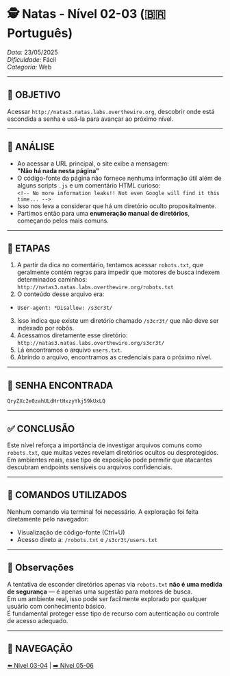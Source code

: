 # 🕵️ Natas - Nível 02-03 (🇧🇷 Português)  
*Data:* 23/05/2025  
*Dificuldade:* Fácil  
*Categoria:* Web

---

## 🎯 OBJETIVO

Acessar `http://natas3.natas.labs.overthewire.org`, descobrir onde está escondida a senha e usá-la para avançar ao próximo nível.

---

## 🔎 ANÁLISE

- Ao acessar a URL principal, o site exibe a mensagem:  
  **"Não há nada nesta página"**
- O código-fonte da página não fornece nenhuma informação útil além de alguns scripts `.js` e um comentário HTML curioso:  
  `<!-- No more information leaks!! Not even Google will find it this time... -->`
- Isso nos leva a considerar que há um diretório oculto propositalmente.
- Partimos então para uma **enumeração manual de diretórios**, começando pelos mais comuns.

---

## 🧱 ETAPAS

1. A partir da dica no comentário, tentamos acessar `robots.txt`, que geralmente contém regras para impedir que motores de busca indexem determinados caminhos:
   `http://natas3.natas.labs.overthewire.org/robots.txt`
2. O conteúdo desse arquivo era:
  - `User-agent: *Disallow: /s3cr3t/`
3. Isso indica que existe um diretório chamado `/s3cr3t/` que não deve ser indexado por robôs.
4. Acessamos diretamente esse diretório:  
`http://natas3.natas.labs.overthewire.org/s3cr3t/`
5. Lá encontramos o arquivo `users.txt`.
6. Abrindo o arquivo, encontramos as credenciais para o próximo nível.

---

## 🔑 SENHA ENCONTRADA

```
QryZXc2e0zahULdHrtHxzyYkj59kUxLQ
```

---

## ✅ CONCLUSÃO

Este nível reforça a importância de investigar arquivos comuns como `robots.txt`, que muitas vezes revelam diretórios ocultos ou desprotegidos.  
Em ambientes reais, esse tipo de exposição pode permitir que atacantes descubram endpoints sensíveis ou arquivos confidenciais.

---

## 🧪 COMANDOS UTILIZADOS

Nenhum comando via terminal foi necessário. A exploração foi feita diretamente pelo navegador:

- Visualização de código-fonte (Ctrl+U)  
- Acesso direto a: `/robots.txt` e `/s3cr3t/users.txt`

---

## 🧠 Observações

A tentativa de esconder diretórios apenas via `robots.txt` **não é uma medida de segurança** — é apenas uma sugestão para motores de busca.  
Em um ambiente real, isso pode ser facilmente explorado por qualquer usuário com conhecimento básico.  
É fundamental proteger esse tipo de recurso com autenticação ou controle de acesso adequado.

---

## 🔁 NAVEGAÇÃO

[⬅️ Nível 03-04](../Natas03-04/README.md) | [➡️ Nível 05-06](../Natas05-06/README.md)
